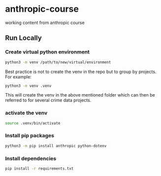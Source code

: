 # anthropic-course
working content from anthropic course

## Run Locally

### Create virtual python environment
```bash
python3 -m venv /path/to/new/virtual/environment
```

Best practice is not to create the venv in the repo but to group by projects. For example:

```bash
python3 -m venv .venv
```

This will create the venv in the above mentioned folder which can then be referred to for
several crime data projects. 

### activate the venv

```bash
source .venv/bin/activate
```

### Install pip packages

```bash
python3 -m pip install anthropic python-dotenv
```

### Install dependencies
```bash
pip install -r requirements.txt
```

